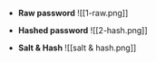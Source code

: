 * **Raw password**
![[1-raw.png]]

* **Hashed password**
![[2-hash.png]]

* **Salt & Hash**
![[salt & hash.png]]
